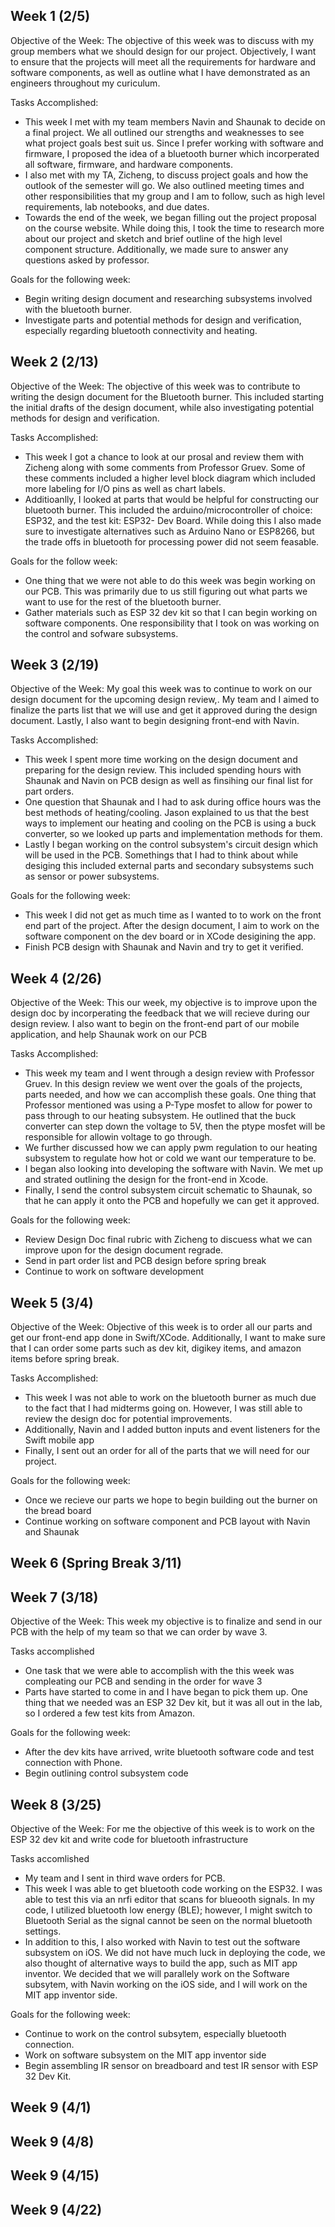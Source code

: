 
## Week 1 (2/5)
Objective of the Week: The objective of this week was to discuss with my group members what we should design for our project. Objectively, I want to ensure that the projects will meet all the requirements for hardware and software components, as well as outline what I have demonstrated as an engineers throughout my curiculum.

Tasks Accomplished:
- This week I met with my team members Navin and Shaunak to decide on a final project. We all outlined our strengths and weaknesses to see what project goals best suit us. Since I prefer working with software and firmware, I proposed the idea of a bluetooth burner which incorperated all software, firmware, and hardware components.
- I also met with my TA, Zicheng, to discuss project goals and how the outlook of the semester will go. We also outlined meeting times and other responsibilities that my group and I am to follow, such as high level requirements, lab notebooks, and due dates. 
- Towards the end of the week, we began filling out the project proposal on the course website. While doing this, I took the time to research more about our project and sketch and brief outline of the high level component structure. Additionally, we made sure to answer any questions asked by professor.

Goals for the following week:
- Begin writing design document and researching subsystems involved with the bluetooth burner.
- Investigate parts and potential methods for design and verification, especially regarding bluetooth connectivity and heating.
## Week 2 (2/13)

Objective of the Week: The objective of this week was to contribute to writing the design document for the Bluetooth burner. This included starting the initial drafts of the design document, while also investigating potential methods for design and verification.

Tasks Accomplished:
- This week I got a chance to look at our prosal and review them with Zicheng along with some comments from Professor Gruev. Some of these comments included a higher level block diagram which included more labeling for I/O pins as well as chart labels.
- Additioanlly, I looked at parts that would be helpful for constructing our bluetooth burner. This included the arduino/microcontroller of choice: ESP32, and the test kit: ESP32- Dev Board. While doing this I also made sure to investigate alternatives such as Arduino Nano	or ESP8266, but the trade offs in bluetooth for processing power did not seem feasable.

Goals for the follow week:
- One thing that we were not able to do this week was begin working on our PCB. This was primarily due to us still figuring out what parts we want to use for the rest of the bluetooth burner.
- Gather materials such as ESP 32 dev kit so that I can begin working on software components. One responsibility that I took on was working on the control and sofware subsystems. 
## Week 3 (2/19)
Objective of the Week: My goal this week was to continue to work on our design document for the upcoming design review,. My team and I aimed to finalize the parts list that we will use and get it approved during the design document. Lastly, I also want to begin designing front-end with Navin. 

Tasks Accomplished:
- This week I spent more time working on the design document and preparing for the design review. This included spending hours with Shaunak and Navin on PCB design as well as finsihing our final list for part orders. 
- One question that Shaunak and I had to ask during office hours was the best methods of heating/cooling. Jason explained to us that the best ways to implement our heating and cooling on the PCB is using a buck converter, so we looked up parts and implementation methods for them.
- Lastly I began working on the control subsystem's circuit design which will be used in the PCB. Somethings that I had to think about while desiging this included external parts and secondary subsystems such as sensor or power subsystems. 

Goals for  the following week:
- This week I did not get as much time as I wanted to to work on the front end part of the project. After the design document, I aim to work on the software component on the dev board or in XCode desigining the app.
- Finish PCB design with Shaunak and Navin and try to get it verified. 
## Week 4 (2/26)
Objective of the Week: This our week, my objective is to improve upon the design doc by incorperating the feedback that we will recieve during our design review. I also want to begin on the front-end part of our mobile application, and help Shaunak work on our PCB

Tasks Accomplished:
- This week my team and I went through a design review with Professor Gruev. In this design review we went over the goals of the projects, parts needed, and how we can accomplish these goals. One thing that Professor mentioned was using a P-Type mosfet to allow for power to pass through to our heating subsystem. He outlined that the buck converter can step down the voltage to 5V, then the ptype mosfet will be responsible for allowin voltage to go through.
- We further discussed how we can apply pwm regulation to our heating subsystem to regulate how hot or cold we want our temperature to be. 
- I began also looking into developing the software with Navin. We met up and strated outlining the design for the front-end in Xcode.
- Finally, I send the control subsystem circuit schematic to Shaunak, so that he can apply it onto the PCB and hopefully we can get it approved.

Goals for the following week:
- Review Design Doc final rubric with Zicheng to discuess what we can improve upon for the design document regrade.
- Send in part order list and PCB design before spring break
- Continue to work on software development
  
## Week 5 (3/4)
Objective of the Week: Objective of this week is to order all our parts and get our front-end app done in Swift/XCode. Additionally, I want to make sure that I can order some parts such as dev kit, digikey items, and amazon items before spring break. 

Tasks Accomplished:
- This week I was not able to work on the bluetooth burner as much due to the fact that I had midterms going on. However, I was still able to review the design doc for potential improvements.
- Additionally, Navin and I added button inputs and event listeners for the Swift mobile app
- Finally, I sent out an order for all of the parts that we will need for our project.

Goals for the following week:
- Once we recieve our parts we hope to begin building out the burner on the bread board
- Continue working on software component and PCB layout with Navin and Shaunak
## Week 6 (Spring Break 3/11)

## Week 7 (3/18)
Objective of the Week: This week my objective is to finalize and send in our PCB with the help of my team so that we can order by wave 3. 

Tasks accomplished
- One task that we were able to accomplish with the this week was compleating our PCB and sending in the order for wave 3
- Parts have started to come in and I have began to pick them up. One thing that we needed was an ESP 32 Dev kit, but it was all out in the lab, so I ordered a few test kits from Amazon.

Goals for the following week:
- After the dev kits have arrived, write bluetooth software code and test connection with Phone.
- Begin outlining control subsystem code

## Week 8 (3/25)
Objective of the Week: For me the objective of this week is to work on the ESP 32 dev kit and write code for bluetooth infrastructure

Tasks accomlished
- My team and I sent in third wave orders for PCB.
- This week I was able to get bluetooth code working on the ESP32. I was able to test this via an nrfi editor that scans for blueooth signals. In my code, I utilized bluetooth low energy (BLE); however, I might switch to Bluetooth Serial as the signal cannot be seen on the normal bluetooth settings.
- In addition to this, I also worked with Navin to test out the software subsystem on iOS. We did not have much luck in deploying the code, we also thought of alternative ways to build the app, such as MIT app inventor. We decided that we will parallely work on the Software subsytem, with Navin working on the iOS side, and I will work on the MIT app inventor side. 

Goals for the following week:
- Continue to work on the control subsytem, especially bluetooth connection.
- Work on software subsystem on the MIT app inventor side
- Begin assembling IR sensor on breadboard and test IR sensor with ESP 32 Dev Kit.

## Week 9 (4/1)

## Week 9 (4/8)

## Week 9 (4/15)

## Week 9 (4/22)
